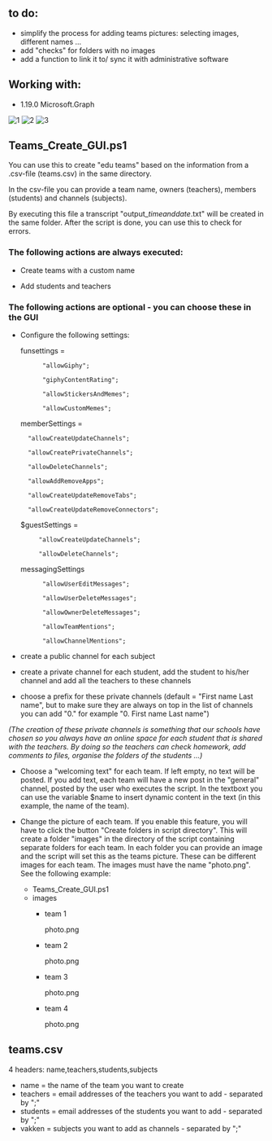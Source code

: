 ## to do:
* simplify the process for adding teams pictures: selecting images, different names ...
* add "checks" for folders with no images
* add a function to link it to/ sync it with administrative software

## Working with: 

* 1.19.0               Microsoft.Graph        

![1](https://user-images.githubusercontent.com/113233490/225577157-a825a3e2-4219-4265-9239-a536301dfd9b.png)
![2](https://user-images.githubusercontent.com/113233490/225577188-6ba7c444-3751-42c8-a7e8-019dcc766fe1.png)
![3](https://user-images.githubusercontent.com/113233490/225577200-3007fe93-0b67-47aa-9150-9d4b9c8af470.png)



## Teams_Create_GUI.ps1
You can use this to create "edu teams" based on the information from a .csv-file (teams.csv) in the same directory.

In the csv-file you can provide a team name, owners (teachers), members (students) and channels (subjects). 

By executing this file a transcript "output_*timeanddate*.txt" will be created in the same folder. After the script is done, you can use this to check for errors.
    
### The following actions are always executed:
* Create teams with a custom name

* Add students and teachers

### The following actions are optional - you can choose these in the GUI

* Configure the following settings:

    funsettings =
           
            "allowGiphy"; 
            
            "giphyContentRating"; 
            
            "allowStickersAndMemes"; 
            
            "allowCustomMemes"; 
            
    memberSettings =
      
        "allowCreateUpdateChannels"; 
        
        "allowCreatePrivateChannels"; 
        
        "allowDeleteChannels"; 
        
        "allowAddRemoveApps"; 
        
        "allowCreateUpdateRemoveTabs"; 
        
        "allowCreateUpdateRemoveConnectors"; 
        
    $guestSettings = 
           
           "allowCreateUpdateChannels"; 
           
           "allowDeleteChannels"; 
    messagingSettings
            
            "allowUserEditMessages"; 
            
            "allowUserDeleteMessages";
            
            "allowOwnerDeleteMessages"; 
            
            "allowTeamMentions"; 
            
            "allowChannelMentions"; 
  


* create a public channel for each subject

* create a private channel for each student, add the student to his/her channel and add all the teachers to these channels

* choose a prefix for these private channels (default = "First name Last name", but to make sure they are always on top in the list of channels you can add "0." 
for example "0. First name Last name")
                
*(The creation of these private channels is something that our schools have chosen so you always have an online space for each student that is shared with the teachers. By doing so the teachers can check homework, add comments to files, organise the folders of the students ...)*

* Choose a "welcoming text" for each team. If left empty, no text will be posted. If you add text, each team will have a new post in the "general" channel, posted by the user who executes the script. In the textboxt you can use the variable $name to insert dynamic content in the text (in this example, the name of the team).

* Change the picture of each team. If you enable this feature, you will have to click the button "Create folders in script directory". This will create a folder "images" in the directory of the script containing separate folders for each team. In each folder you can provide an image and the script will set this as the teams picture. These can be different images for each team. The images must have the name "photo.png". See the following example:

    * Teams_Create_GUI.ps1
    * images
        * team 1
            
            photo.png
        * team 2
            
            photo.png
        * team 3
           
           photo.png
        * team 4
            
            photo.png
   
## teams.csv
  4 headers: name,teachers,students,subjects
  - name = the name of the team you want to create
  - teachers = email addresses of the teachers you want to add - separated by ";"
  - students = email addresses of the students you want to add - separated by ";"
  - vakken = subjects you want to add as channels - separated by ";"
    

